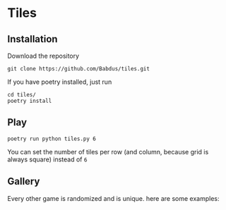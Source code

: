 # Tiles

## Installation

Download the repository
```commandline
git clone https://github.com/Babdus/tiles.git
```

If you have poetry installed, just run
```commandline
cd tiles/
poetry install
```

## Play

```commandline
poetry run python tiles.py 6
```

You can set the number of tiles per row (and column, because grid is always square) instead of `6`

## Gallery

Every other game is randomized and is unique. here are some examples:
